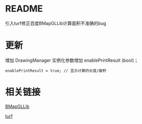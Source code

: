 
# README

引入turf修正百度BMapGLLib计算面积不准确的bug

# 更新
增加 DrawingManager 实例化参数增加 enablePrintResult (bool)；
```
enablePrintResult = true; // 显示计算的长度/面积
```

# 相关链接

[BMapGLLib](https://github.com/huiyan-fe/BMapGLLib)

[turf](https://github.com/Turfjs/turf)

